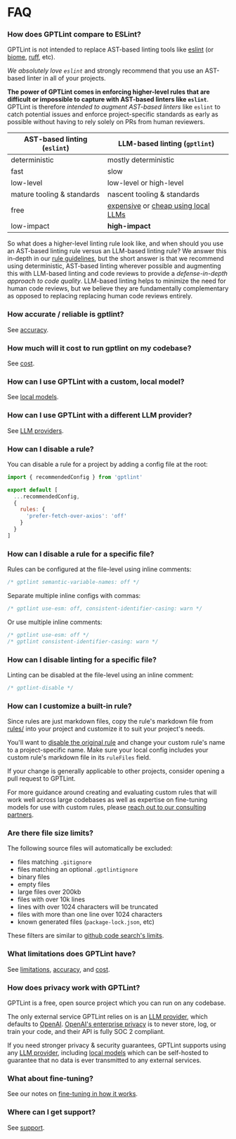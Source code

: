 # FAQ

### How does GPTLint compare to ESLint?

GPTLint is not intended to replace AST-based linting tools like [eslint](https://eslint.org) (or [biome](https://biomejs.dev/linter/), [ruff](https://docs.astral.sh/ruff/), etc).

_We absolutely love `eslint`_ and strongly recommend that you use an AST-based linter in all of your projects.

**The power of GPTLint comes in enforcing higher-level rules that are difficult or impossible to capture with AST-based linters like `eslint`**. GPTLint is therefore _intended to augment AST-based linters_ like `eslint` to catch potential issues and enforce project-specific standards as early as possible without having to rely solely on PRs from human reviewers.

| AST-based linting (`eslint`) | LLM-based linting (`gptlint`)                                                          |
| ---------------------------- | -------------------------------------------------------------------------------------- |
| deterministic                | mostly deterministic                                                                   |
| fast                         | slow                                                                                   |
| low-level                    | low-level or high-level                                                                |
| mature tooling & standards   | nascent tooling & standards                                                            |
| free                         | [expensive](./cost.md) or [cheap using local LLMs](./guide/llm-providers#local-models) |
| low-impact                   | **high-impact**                                                                        |

So what does a higher-level linting rule look like, and when should you use an AST-based linting rule versus an LLM-based linting rule? We answer this in-depth in our [rule guidelines](../extend/rule-guidelines.mdx), but the short answer is that we recommend using deterministic, AST-based linting wherever possible and augmenting this with LLM-based linting and code reviews to provide a _defense-in-depth approach to code quality_. LLM-based linting helps to minimize the need for human code reviews, but we believe they are fundamentally complementary as opposed to replacing replacing human code reviews entirely.

### How accurate / reliable is gptlint?

See [accuracy](./accuracy.md).

### How much will it cost to run gptlint on my codebase?

See [cost](./cost.md).

### How can I use GPTLint with a custom, local model?

See [local models](../guide/llm-providers.md#local-models).

### How can I use GPTLint with a different LLM provider?

See [LLM providers](../guide/llm-providers.md).

### How can I disable a rule?

You can disable a rule for a project by adding a config file at the root:

```js filename="gptlint.config.js"
import { recommendedConfig } from 'gptlint'

export default [
  ...recommendedConfig,
  {
    rules: {
      'prefer-fetch-over-axios': 'off'
    }
  }
]
```

### How can I disable a rule for a specific file?

Rules can be configured at the file-level using inline comments:

```ts
/* gptlint semantic-variable-names: off */
```

Separate multiple inline configs with commas:

```ts
/* gptlint use-esm: off, consistent-identifier-casing: warn */
```

Or use multiple inline comments:

```ts
/* gptlint use-esm: off */
/* gptlint consistent-identifier-casing: warn */
```

### How can I disable linting for a specific file?

Linting can be disabled at the file-level using an inline comment:

```ts
/* gptlint-disable */
```

### How can I customize a built-in rule?

Since rules are just markdown files, copy the rule's markdown file from [rules/](https://github.com/gptlint/gptlint/tree/main/rules) into your project and customize it to suit your project's needs.

You'll want to [disable the original rule](#how-can-i-disable-a-rule) and change your custom rule's name to a project-specific name. Make sure your local config includes your custom rule's markdown file in its `ruleFiles` field.

If your change is generally applicable to other projects, consider opening a pull request to GPTLint.

For more guidance around creating and evaluating custom rules that will work well across large codebases as well as expertise on fine-tuning models for use with custom rules, please [reach out to our consulting partners](mailto:gptlint@teamduality.dev).

### Are there file size limits?

The following source files will automatically be excluded:

- files matching `.gitignore`
- files matching an optional `.gptlintignore`
- binary files
- empty files
- large files over 200kb
- files with over 10k lines
- lines with over 1024 characters will be truncated
- files with more than one line over 1024 characters
- known generated files (`package-lock.json`, etc)

These filters are similar to [github code search's limits](https://docs.github.com/en/search-github/github-code-search/about-github-code-search#limitations).

### What limitations does GPTLint have?

See [limitations](./limitations.md), [accuracy](./accuracy.md), and [cost](./cost.md).

### How does privacy work with GPTLint?

GPTLint is a free, open source project which you can run on any codebase.

The only external service GPTLint relies on is an [LLM provider](../guide/llm-providers.md), which defaults to [OpenAI](https://openai.com/enterprise-privacy). [OpenAI's enterprise privacy](https://openai.com/enterprise-privacy) is to never store, log, or train your code, and their API is fully SOC 2 compliant.

If you need stronger privacy & security guarantees, GPTLint supports using any [LLM provider](../guide/llm-providers.md), including [local models](../guide/llm-providers.md#local-models) which can be self-hosted to guarantee that no data is ever transmitted to any external services.

### What about fine-tuning?

See our notes on [fine-tuning in how it works](./how-it-works.md#fine-tuning).

### Where can I get support?

See [support](./support.md).
